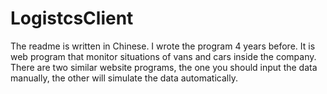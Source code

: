 # LogistcsClient

The readme is written in Chinese.
I wrote the program 4 years before. It is web program that monitor situations of vans and cars inside the company.
There are two similar website programs, the one you should input the data manually, the other will simulate the data automatically.
